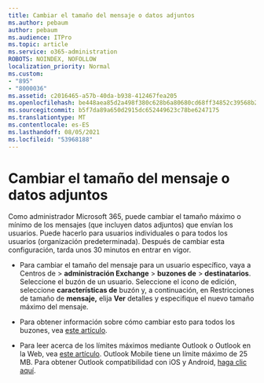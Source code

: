 ```yaml
---
title: Cambiar el tamaño del mensaje o datos adjuntos
ms.author: pebaum
author: pebaum
ms.audience: ITPro
ms.topic: article
ms.service: o365-administration
ROBOTS: NOINDEX, NOFOLLOW
localization_priority: Normal
ms.custom:
- "895"
- "8000036"
ms.assetid: c2016465-a57b-40da-b938-412467fea205
ms.openlocfilehash: be448aea85d2a498f380c628b6a80680cd68ff34852c39568b227ede3f1c2c24
ms.sourcegitcommit: b5f7da89a650d2915dc652449623c78be6247175
ms.translationtype: MT
ms.contentlocale: es-ES
ms.lasthandoff: 08/05/2021
ms.locfileid: "53968188"
---
```

# <a name="changing-message-or-attachment-size"></a>Cambiar el tamaño del mensaje o datos adjuntos

Como administrador Microsoft 365, puede cambiar el tamaño máximo o mínimo de los mensajes (que incluyen datos adjuntos) que envían los usuarios. Puede hacerlo para usuarios individuales o para todos los usuarios (organización predeterminada). Después de cambiar esta configuración, tarda unos 30 minutos en entrar en vigor.
  
- Para cambiar el tamaño del mensaje  para un usuario específico, vaya a Centros de \> **administración Exchange** \> **buzones de** \> **destinatarios**. Seleccione el buzón de un usuario. Seleccione el icono de edición, seleccione **características de** buzón y, a continuación, en Restricciones de tamaño de **mensaje,** elija **Ver** detalles y especifique el nuevo tamaño máximo del mensaje.

- Para obtener información sobre cómo cambiar esto para todos los buzones, vea [este artículo](https://www.microsoft.com/microsoft-365/blog/2015/04/15/office-365-now-supports-larger-email-messages-up-to-150-mb/).

- Para leer acerca de los límites máximos mediante Outlook o Outlook en la Web, vea [este artículo](https://technet.microsoft.com/library/exchange-online-limits.aspx#MessageLimits). Outlook Mobile tiene un límite máximo de 25 MB. Para obtener Outlook compatibilidad con iOS y Android, [haga clic aquí](https://support.office.com/article/Get-in-app-help-for-Outlook-for-iOS-and-Android-218a22d1-9fa5-4889-b689-de1c63493243).
